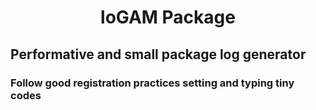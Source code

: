 <h1 align='center'>loGAM Package</h1>

<h2>Performative and small package log generator</h2>
<h3>Follow good registration practices setting and typing tiny codes</h3>
